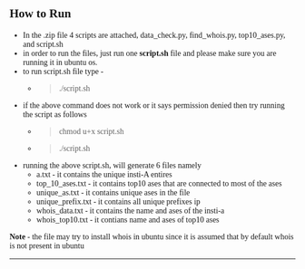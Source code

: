 ## How to Run

- In the .zip file 4 scripts are attached, data_check.py, find_whois.py, top10_ases.py, and script.sh
- in order to run the files, just run one <strong>script.sh</strong> file and please make sure you are running it in ubuntu os.
- to run script.sh file type -  
    - > ./script.sh
- if the above command does not work or it says permission denied then try running the script as follows
    - > chmod u+x script.sh
    - > ./script.sh
- running the above script.sh, will generate 6 files namely
    - a.txt - it contains the unique insti-A entires
    - top_10_ases.txt - it contains top10 ases that are connected to most of the ases
    - unique_as.txt - it contains unique ases in the file
    - unique_prefix.txt - it contains all unique prefixes ip
    - whois_data.txt - it contains the name and ases of the insti-a
    - whois_top10.txt - it contians name and ases of top10 ases

**Note** - the file may try to install whois in ubuntu since it is assumed that by default whois is not present in ubuntu

---

<style> 

table, th, td {
  border: 0.1px solid black;
  border-collapse: collapse;
}

h1,h2,h3,h4,h5,h6,p,li{
    font-family:Georgia;
}

</style>

<script type="text/javascript" src="http://cdn.mathjax.org/mathjax/latest/MathJax.js?config=TeX-AMS-MML_HTMLorMML"></script>
<script type="text/x-mathjax-config">
    MathJax.Hub.Config({ tex2jax: {inlineMath: [['$', '$']]}, messageStyle: "none" });
</script>
